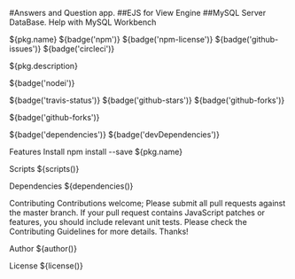 #Answers and Question app.
##EJS for View Engine
##MySQL Server DataBase. Help with MySQL Workbench

${pkg.name}
${badge('npm')} ${badge('npm-license')} ${badge('github-issues')} ${badge('circleci')}

${pkg.description}

${badge('nodei')}

${badge('travis-status')} ${badge('github-stars')} ${badge('github-forks')}

${badge('github-forks')}

${badge('dependencies')} ${badge('devDependencies')}

Features
Install
npm install --save ${pkg.name}

Scripts
${scripts()}

Dependencies
${dependencies()}

Contributing
Contributions welcome; Please submit all pull requests against the master branch. If your pull request contains JavaScript patches or features, you should include relevant unit tests. Please check the Contributing Guidelines for more details. Thanks!

Author
${author()}

License
${license()}